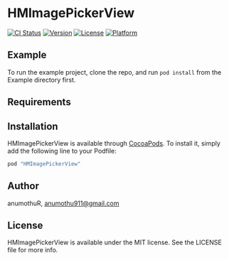 # HMImagePickerView

[![CI Status](http://img.shields.io/travis/anumothuR/HMImagePickerView.svg?style=flat)](https://travis-ci.org/anumothuR/HMImagePickerView)
[![Version](https://img.shields.io/cocoapods/v/HMImagePickerView.svg?style=flat)](http://cocoapods.org/pods/HMImagePickerView)
[![License](https://img.shields.io/cocoapods/l/HMImagePickerView.svg?style=flat)](http://cocoapods.org/pods/HMImagePickerView)
[![Platform](https://img.shields.io/cocoapods/p/HMImagePickerView.svg?style=flat)](http://cocoapods.org/pods/HMImagePickerView)

## Example

To run the example project, clone the repo, and run `pod install` from the Example directory first.

## Requirements

## Installation

HMImagePickerView is available through [CocoaPods](http://cocoapods.org). To install
it, simply add the following line to your Podfile:

```ruby
pod "HMImagePickerView"
```

## Author

anumothuR, anumothu911@gmail.com

## License

HMImagePickerView is available under the MIT license. See the LICENSE file for more info.
